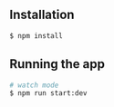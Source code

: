 ## Installation

```bash
$ npm install
```

## Running the app

```bash
# watch mode
$ npm run start:dev
```
